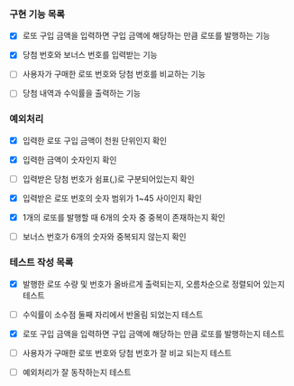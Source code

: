 ### 구현 기능 목록

- [x] 로또 구입 금액을 입력하면 구입 금액에 해당하는 만큼 로또를 발행하는 기능

- [x] 당첨 번호와 보너스 번호를 입력받는 기능

- [ ] 사용자가 구매한 로또 번호와 당첨 번호를 비교하는 기능

- [ ] 당첨 내역과 수익률을 출력하는 기능

### 예외처리

- [x] 입력한 로또 구입 금액이 천원 단위인지 확인

- [x] 입력한 금액이 숫자인지 확인

- [ ] 입력받은 당첨 번호가 쉼표(,)로 구분되어있는지 확인

- [x] 입력받은 로또 번호의 숫자 범위가 1~45 사이인지 확인

- [x] 1개의 로또를 발행할 때 6개의 숫자 중 중복이 존재하는지 확인

- [ ] 보너스 번호가 6개의 숫자와 중복되지 않는지 확인

### 테스트 작성 목록

- [x] 발행한 로또 수량 및 번호가 올바르게 출력되는지, 오름차순으로 정렬되어 있는지 테스트

- [ ] 수익률이 소수점 둘째 자리에서 반올림 되었는지 테스트

- [x] 로또 구입 금액을 입력하면 구입 금액에 해당하는 만큼 로또를 발행하는지 테스트

- [ ] 사용자가 구매한 로또 번호와 당첨 번호가 잘 비교 되는지 테스트

- [ ] 예외처리가 잘 동작하는지 테스트
